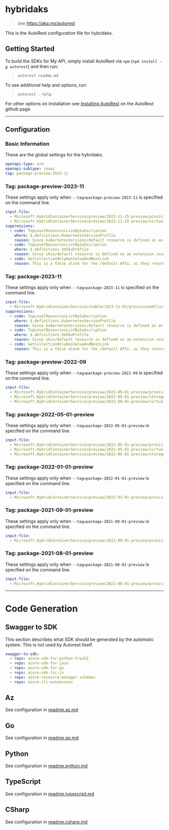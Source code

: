 # hybridaks

> see https://aka.ms/autorest

This is the AutoRest configuration file for hybridaks.

## Getting Started

To build the SDKs for My API, simply install AutoRest via `npm` (`npm install -g autorest`) and then run:

> `autorest readme.md`

To see additional help and options, run:

> `autorest --help`

For other options on installation see [Installing AutoRest](https://aka.ms/autorest/install) on the AutoRest github page.

---

## Configuration

### Basic Information

These are the global settings for the hybridaks.

``` yaml
openapi-type: arm
openapi-subtype: rpaas
tag: package-preview-2023-11
```


### Tag: package-preview-2023-11

These settings apply only when `--tag=package-preview-2023-11` is specified on the command line.

```yaml $(tag) == 'package-preview-2023-11'
input-file:
  - Microsoft.HybridContainerService/preview/2023-11-15-preview/provisionedClusters.json
  - Microsoft.HybridContainerService/preview/2023-11-15-preview/virtualNetworks.json
suppressions:
  - code: TopLevelResourcesListBySubscription
    where: $.definitions.KubernetesVersionProfile
    reason: Since kubernetesVersions/default resource is defined as an extension resource to the custom location, this rule does not apply. The kubernetesVersions can vary from one custom location to another and we can't really have a ListBySubscription operation for kubernetesVersions.
  - code: TopLevelResourcesListBySubscription
    where: $.definitions.VmSkuProfile
    reason: Since skus/default resource is defined as an extension resource to the custom location, this rule does not apply. The skus can vary from one custom location to another and we can't really have a ListBySubscription operation for skus.
  - code: GetCollectionOnlyHasValueAndNextLink
    reason: This is a false alarm for the /default APIs, as they return a singleton resource and not a collection of resources
```
### Tag: package-2023-11

These settings apply only when `--tag=package-2023-11` is specified on the command line.

``` yaml $(tag) == 'package-2023-11'
input-file:
  - Microsoft.HybridContainerService/stable/2023-11-01/provisionedClusters.json
suppressions:
  - code: TopLevelResourcesListBySubscription
    where: $.definitions.KubernetesVersionProfile
    reason: Since kubernetesVersions/default resource is defined as an extension resource to the custom location, this rule does not apply. The kubernetesVersions can vary from one custom location to another and we can't really have a ListBySubscription operation for kubernetesVersions.
  - code: TopLevelResourcesListBySubscription
    where: $.definitions.VmSkuProfile
    reason: Since skus/default resource is defined as an extension resource to the custom location, this rule does not apply. The skus can vary from one custom location to another and we can't really have a ListBySubscription operation for skus.
  - code: GetCollectionOnlyHasValueAndNextLink
    reason: This is a false alarm for the /default APIs, as they return a singleton resource and not a collection of resources
```

### Tag: package-preview-2022-09

These settings apply only when `--tag=package-preview-2022-09` is specified on the command line.

``` yaml $(tag) == 'package-preview-2022-09'
input-file:
  - Microsoft.HybridContainerService/preview/2022-09-01-preview/provisionedClusters.json
  - Microsoft.HybridContainerService/preview/2022-09-01-preview/storageSpaces.json
  - Microsoft.HybridContainerService/preview/2022-09-01-preview/virtualNetworks.json
```

### Tag: package-2022-05-01-preview

These settings apply only when `--tag=package-2022-05-01-preview` is specified on the command line.

``` yaml $(tag) == 'package-2022-05-01-preview'
input-file:
  - Microsoft.HybridContainerService/preview/2022-05-01-preview/provisionedClusters.json
  - Microsoft.HybridContainerService/preview/2022-05-01-preview/virtualNetworks.json
  - Microsoft.HybridContainerService/preview/2022-05-01-preview/storageSpaces.json
```

### Tag: package-2022-01-01-preview

These settings apply only when `--tag=package-2022-01-01-preview` is specified on the command line.

``` yaml $(tag) == 'package-2022-01-01-preview'
input-file:
  - Microsoft.HybridContainerService/preview/2022-01-01-preview/provisionedClusters.json
```

### Tag: package-2021-09-01-preview

These settings apply only when `--tag=package-2021-09-01-preview` is specified on the command line.

``` yaml $(tag) == 'package-2021-09-01-preview'
input-file:
  - Microsoft.HybridContainerService/preview/2021-09-01-preview/provisionedClusters.json
```

### Tag: package-2021-08-01-preview

These settings apply only when `--tag=package-2021-08-01-preview` is specified on the command line.

``` yaml $(tag) == 'package-2021-08-01-preview'
input-file:
  - Microsoft.HybridContainerService/preview/2021-08-01-preview/provisionedClusters.json
```

---

# Code Generation

## Swagger to SDK

This section describes what SDK should be generated by the automatic system.
This is not used by Autorest itself.

``` yaml $(swagger-to-sdk)
swagger-to-sdk:
  - repo: azure-sdk-for-python-track2
  - repo: azure-sdk-for-java
  - repo: azure-sdk-for-go
  - repo: azure-sdk-for-js
  - repo: azure-resource-manager-schemas
  - repo: azure-cli-extensions
```

## Az

See configuration in [readme.az.md](./readme.az.md)

## Go

See configuration in [readme.go.md](./readme.go.md)

## Python

See configuration in [readme.python.md](./readme.python.md)

## TypeScript

See configuration in [readme.typescript.md](./readme.typescript.md)

## CSharp

See configuration in [readme.csharp.md](./readme.csharp.md)
